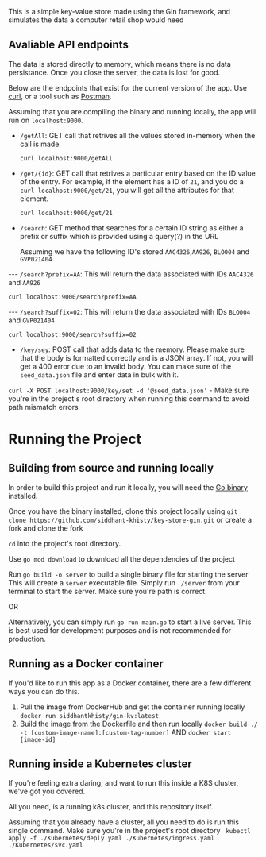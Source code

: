 This is a simple key-value store made using the Gin framework, and simulates the data a computer retail shop would need 

## Avaliable API endpoints 
 
The data is stored directly to memory, which means there is no data persistance. Once you close the server, the data is lost for good.

Below are the endpoints that exist for the current version of the app. Use [curl](https://curl.se/), or a tool such as [Postman](https://www.postman.com/).

Assuming that you are compiling the binary and running locally, the app will run on `localhost:9000`.

- `/getAll`: GET call that retrives all the values stored in-memory when the call is made.

  `curl localhost:9000/getAll`

- `/get/{id}`: GET call that retrives a particular entry based on the ID value of the entry.
               For example, if the element has a ID of `21`, and you do a `curl localhost:9000/get/21`,
               you will get all the attributes for that element.

  `curl localhost:9000/get/21`
  
- `/search`: GET method that searches for a certain ID string as either a prefix or suffix which is provided using a query(?) in the URL

    Assuming we have the following ID's stored `AAC4326`,`AA926`, `BLO004` and `GVP021404`

--- `/search?prefix=AA`: This will return the data associated with IDs `AAC4326` and `AA926`
  
 `curl localhost:9000/search?prefix=AA`
  
 --- `/search?suffix=02`: This will return the data associated with IDs `BLO004` and `GVP021404`
  
  `curl localhost:9000/search?suffix=02`
  
- `/key/sey`: POST call that adds data to the memory. Please make sure that the body is formatted correctly and is a JSON array.
              If not, you will get a 400 error due to an invalid body. You can make sure of the `seed_data.json` file and enter data in bulk with it.

`curl -X POST localhost:9000/key/set -d '@seed_data.json'` - Make sure you're in the project's root directory when running this command to avoid path mismatch errors

# Running the Project
## Building from source and running locally

In order to build this project and run it locally, you will need the [Go binary](https://go.dev/doc/install) installed.

Once you have the binary installed, clone this project locally using `git clone https://github.com/siddhant-khisty/key-store-gin.git` or create a fork and clone the fork

`cd` into the project's root directory.

Use `go mod download` to download all the dependencies of the project

Run `go build -o server` to build a single binary file for starting the server
This will create a `server` executable file. Simply run `./server` from your terminal to start the server. Make sure you're path is correct.
    
OR

Alternatively, you can simply run `go run main.go` to start a live server. This is best used for development purposes and is not recommended for production.

## Running as a Docker container

If you'd like to run this app as a Docker container, there are a few different ways you can do this.

1. Pull the image from DockerHub and get the container running locally
    `docker run siddhantkhisty/gin-kv:latest`
2. Build the image from the Dockerfile and then run locally
    `docker build ./ -t [custom-image-name]:[custom-tag-number]`
        AND
    `docker start [image-id]`

## Running inside a Kubernetes cluster

If you're feeling extra daring, and want to run this inside a K8S cluster, we've got you covered.

All you need, is a running k8s cluster, and this repository itself.

Assuming that you already have a cluster, all you need to do is run this single command. Make sure you're in the project's root directory
``` kubectl apply -f ./Kubernetes/deply.yaml ./Kubernetes/ingress.yaml ./Kubernetes/svc.yaml```





